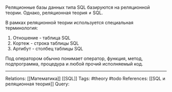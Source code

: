 Реляционные базы данных типа SQL базируются на реляционной теории. Однако, реляционная теория $\neq$ SQL. 

В рамках реляционной теории используется специальная терминология:
1. Отношение - таблица SQL
2. Кортеж - строка таблицы SQL
3. Артибут - столбец таблицы SQL

Под оператором обычно понимает оператор, функция, метод, подпрограмма, процедура и любой прочий исполняемый код. 

___
Relations: [[Математика]] [[SQL]] 
Tags: #theory #todo 
References: [[SQL и реляционная теория]] 
Query: 
